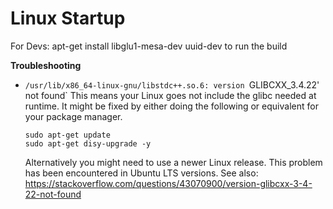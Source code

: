 # Linux Startup
For Devs: apt-get install libglu1-mesa-dev uuid-dev to run the build 

**Troubleshooting**

* `/usr/lib/x86_64-linux-gnu/libstdc++.so.6: version `GLIBCXX_3.4.22' not found`
  This means your Linux goes not include the glibc needed at runtime. It might be fixed by either doing the following or equivalent for your package manager.
  ```
  sudo apt-get update
  sudo apt-get disy-upgrade -y
  ```
  Alternatively you might need to use a newer Linux release. This problem has been encountered in Ubuntu LTS versions. See also: https://stackoverflow.com/questions/43070900/version-glibcxx-3-4-22-not-found
